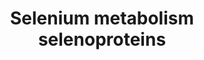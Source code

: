 ---
annotations:
- id: PW:0000133
  parent: classic metabolic pathway
  type: Pathway Ontology
  value: selenoamino acid metabolic pathway
authors:
- MaintBot
- Mkutmon
- Lindarieswijk
- Eweitz
description: '* Comments belonging to specific genes on the Selenoprotein pathway
  ** TRXND3 gene: Although the geneID is correct, the sequence of this gene was guessed
  by analogy. ** Cystathionine gamma-lyase is the mammalian form of bacterial methionine
  gamma-lyase ** A selenoprotein database exists at: http://www.selenodb.org.'
last-edited: 2021-05-07
organisms:
- Danio rerio
redirect_from:
- /index.php/Pathway:WP1358
- /instance/WP1358
revision: null
schema-jsonld:
- '@context': https://schema.org/
  '@id': https://wikipathways.github.io/pathways/WP1358.html
  '@type': Dataset
  creator:
    '@type': Organization
    name: WikiPathways
  description: '* Comments belonging to specific genes on the Selenoprotein pathway
    ** TRXND3 gene: Although the geneID is correct, the sequence of this gene was
    guessed by analogy. ** Cystathionine gamma-lyase is the mammalian form of bacterial
    methionine gamma-lyase ** A selenoprotein database exists at: http://www.selenodb.org.'
  keywords:
  - Crem
  - Cystathionine g-lyase
  - DIO3
  - GPX1
  - GPX2
  - GPX3
  - GPX6
  - H2Se
  - LOC557632
  - MethylSelenol MeSeH
  - NFKB-p105
  - Nfe2l2
  - Pouf2f1
  - Pstk
  - SBP2
  - Sars
  - SeC
  - SeMet
  - SelV
  - Selenate
  - Selenite
  - Selenophosphate
  - Sep15
  - Sephs1
  - Sephs2
  - Sp1
  - TXNRD1
  - TXNRD2
  - TXNRD3
  - UGA
  - dio1
  - dio2
  - eefsec
  - fabp1a
  - fos
  - gpx4a
  - jun
  - rela
  - rpl30
  - sars2
  - selenbp1
  - selt1a
  - seph
  - sepm
  - sepn1
  - sepp1a
  - sepsecs
  - sepw1
  - sepx1
  - si:ch211-15i6.2
  - sp3
  - sps2
  - trnau1apl
  - zgc:103591
  - zgc:136970
  - zgc:171514
  license: CC0
  name: Selenium metabolism selenoproteins
seo: CreativeWork
title: Selenium metabolism selenoproteins
wpid: WP1358
---